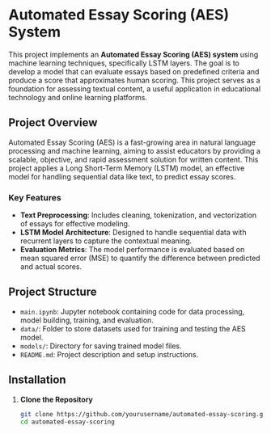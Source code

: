 # Automated Essay Scoring (AES) System

This project implements an **Automated Essay Scoring (AES) system** using machine learning techniques, specifically LSTM layers. The goal is to develop a model that can evaluate essays based on predefined criteria and produce a score that approximates human scoring. This project serves as a foundation for assessing textual content, a useful application in educational technology and online learning platforms.

## Project Overview

Automated Essay Scoring (AES) is a fast-growing area in natural language processing and machine learning, aiming to assist educators by providing a scalable, objective, and rapid assessment solution for written content. This project applies a Long Short-Term Memory (LSTM) model, an effective model for handling sequential data like text, to predict essay scores.

### Key Features
- **Text Preprocessing**: Includes cleaning, tokenization, and vectorization of essays for effective modeling.
- **LSTM Model Architecture**: Designed to handle sequential data with recurrent layers to capture the contextual meaning.
- **Evaluation Metrics**: The model performance is evaluated based on mean squared error (MSE) to quantify the difference between predicted and actual scores.

## Project Structure

- `main.ipynb`: Jupyter notebook containing code for data processing, model building, training, and evaluation.
- `data/`: Folder to store datasets used for training and testing the AES model.
- `models/`: Directory for saving trained model files.
- `README.md`: Project description and setup instructions.

## Installation

1. **Clone the Repository**

   ```bash
   git clone https://github.com/yourusername/automated-essay-scoring.git
   cd automated-essay-scoring
